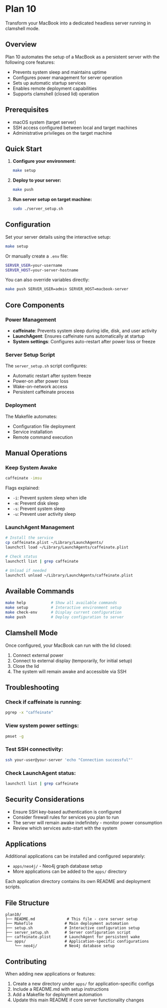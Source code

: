 # Plan 10

Transform your MacBook into a dedicated headless server running in clamshell mode.

## Overview

Plan 10 automates the setup of a MacBook as a persistent server with the following core features:
- Prevents system sleep and maintains uptime
- Configures power management for server operation
- Sets up automatic startup services
- Enables remote deployment capabilities
- Supports clamshell (closed lid) operation

## Prerequisites

- macOS system (target server)
- SSH access configured between local and target machines
- Administrative privileges on the target machine

## Quick Start

1. **Configure your environment:**
   ```sh
   make setup
   ```

2. **Deploy to your server:**
   ```sh
   make push
   ```

3. **Run server setup on target machine:**
   ```sh
   sudo ./server_setup.sh
   ```

## Configuration

Set your server details using the interactive setup:

```sh
make setup
```

Or manually create a `.env` file:
```sh
SERVER_USER=your-username
SERVER_HOST=your-server-hostname
```

You can also override variables directly:
```sh
make push SERVER_USER=admin SERVER_HOST=macbook-server
```

## Core Components

### Power Management
- **caffeinate**: Prevents system sleep during idle, disk, and user activity
- **LaunchAgent**: Ensures caffeinate runs automatically at startup
- **System settings**: Configures auto-restart after power loss or freeze

### Server Setup Script
The `server_setup.sh` script configures:
- Automatic restart after system freeze
- Power-on after power loss
- Wake-on-network access
- Persistent caffeinate process

### Deployment
The Makefile automates:
- Configuration file deployment
- Service installation
- Remote command execution

## Manual Operations

### Keep System Awake
```sh
caffeinate -imsu
```

Flags explained:
- `-i`: Prevent system sleep when idle
- `-m`: Prevent disk sleep  
- `-s`: Prevent system sleep
- `-u`: Prevent user activity sleep

### LaunchAgent Management
```sh
# Install the service
cp caffeinate.plist ~/Library/LaunchAgents/
launchctl load ~/Library/LaunchAgents/caffeinate.plist

# Check status
launchctl list | grep caffeinate

# Unload if needed
launchctl unload ~/Library/LaunchAgents/caffeinate.plist
```

## Available Commands

```sh
make help           # Show all available commands
make setup          # Interactive environment setup
make check-env      # Display current configuration
make push           # Deploy configuration to server
```

## Clamshell Mode

Once configured, your MacBook can run with the lid closed:

1. Connect external power
2. Connect to external display (temporarily, for initial setup)
3. Close the lid
4. The system will remain awake and accessible via SSH

## Troubleshooting

### Check if caffeinate is running:
```sh
pgrep -x "caffeinate"
```

### View system power settings:
```sh
pmset -g
```

### Test SSH connectivity:
```sh
ssh your-user@your-server 'echo "Connection successful"'
```

### Check LaunchAgent status:
```sh
launchctl list | grep caffeinate
```

## Security Considerations

- Ensure SSH key-based authentication is configured
- Consider firewall rules for services you plan to run
- The server will remain awake indefinitely - monitor power consumption
- Review which services auto-start with the system

## Applications

Additional applications can be installed and configured separately:

- `apps/neo4j/` - Neo4j graph database setup
- More applications can be added to the `apps/` directory

Each application directory contains its own README and deployment scripts.

## File Structure

```
plan10/
├── README.md              # This file - core server setup
├── Makefile              # Main deployment automation
├── setup.sh              # Interactive configuration setup
├── server_setup.sh       # Server configuration script
├── caffeinate.plist      # LaunchAgent for persistent wake
└── apps/                 # Application-specific configurations
    └── neo4j/            # Neo4j database setup
```

## Contributing

When adding new applications or features:
1. Create a new directory under `apps/` for application-specific configs
2. Include a README.md with setup instructions
3. Add a Makefile for deployment automation
4. Update this main README if core server functionality changes